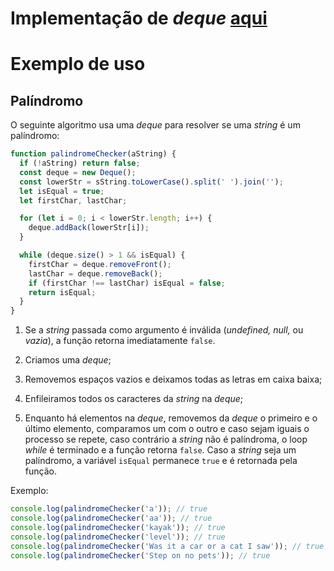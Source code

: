 # Implementação de _deque_ [aqui](./Deque.js)

# Exemplo de uso

## Palíndromo

O seguinte algoritmo usa uma _deque_ para resolver se uma _string_ é um palíndromo:

```javascript
function palindromeChecker(aString) {
  if (!aString) return false;
  const deque = new Deque();
  const lowerStr = sString.toLowerCase().split(' ').join('');
  let isEqual = true;
  let firstChar, lastChar;

  for (let i = 0; i < lowerStr.length; i++) {
    deque.addBack(lowerStr[i]);
  }

  while (deque.size() > 1 && isEqual) {
    firstChar = deque.removeFront();
    lastChar = deque.removeBack();
    if (firstChar !== lastChar) isEqual = false;
    return isEqual;
  }
}
```

1. Se a _string_ passada como argumento é inválida (_undefined, null,_ ou _vazia_), a função retorna imediatamente `false`.

2. Criamos uma _deque_;

3. Removemos espaços vazios e deixamos todas as letras em caixa baixa;

4. Enfileiramos todos os caracteres da _string_ na _deque_;

5. Enquanto há elementos na _deque_, removemos da _deque_ o primeiro e o último elemento, comparamos um com o outro e caso sejam iguais o processo se repete, caso contrário a _string_ não é palíndroma, o loop _while_ é terminado e a função retorna `false`. Caso a _string_ seja um palíndromo, a variável `isEqual` permanece `true` e é retornada pela função.

Exemplo:

```javascript
console.log(palindromeChecker('a')); // true
console.log(palindromeChecker('aa')); // true
console.log(palindromeChecker('kayak')); // true
console.log(palindromeChecker('level')); // true
console.log(palindromeChecker('Was it a car or a cat I saw')); // true
console.log(palindromeChecker('Step on no pets')); // true
```
